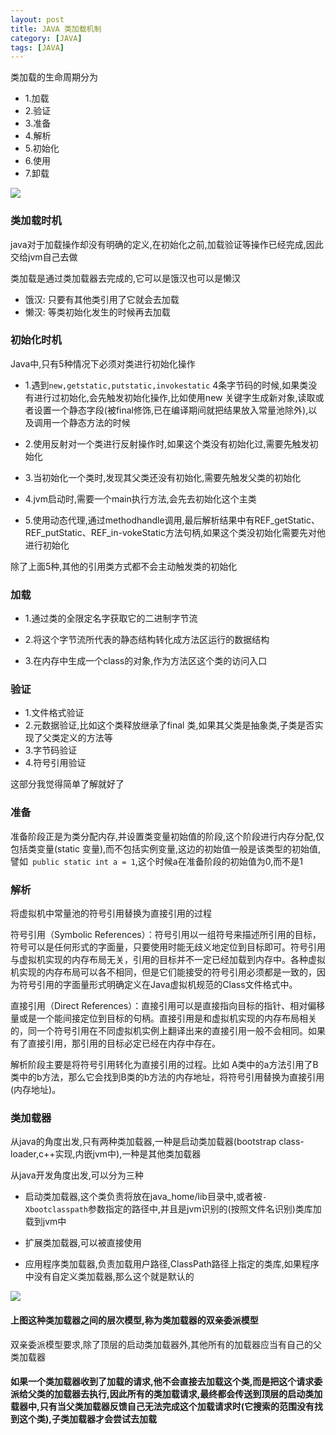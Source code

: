 ```yaml
---
layout: post
title: JAVA 类加载机制
category: [JAVA]
tags: [JAVA]
---
```


类加载的生命周期分为

* 1.加载
* 2.验证
* 3.准备
* 4.解析
* 5.初始化
* 6.使用
* 7.卸载

![](http://pic.woowen.com/classloaderlife.jpg)

### 类加载时机

java对于加载操作却没有明确的定义,在初始化之前,加载验证等操作已经完成,因此交给jvm自己去做

类加载是通过类加载器去完成的,它可以是饿汉也可以是懒汉

* 饿汉: 只要有其他类引用了它就会去加载
* 懒汉: 等类初始化发生的时候再去加载

### 初始化时机

Java中,只有5种情况下必须对类进行初始化操作

* 1.遇到```new,getstatic,putstatic,invokestatic``` 4条字节码的时候,如果类没有进行过初始化,会先触发初始化操作,比如使用new 关键字生成新对象,读取或者设置一个静态字段(被final修饰,已在编译期间就把结果放入常量池除外),以及调用一个静态方法的时候

* 2.使用反射对一个类进行反射操作时,如果这个类没有初始化过,需要先触发初始化

* 3.当初始化一个类时,发现其父类还没有初始化,需要先触发父类的初始化

* 4.jvm启动时,需要一个main执行方法,会先去初始化这个主类

* 5.使用动态代理,通过methodhandle调用,最后解析结果中有REF_getStatic、REF_putStatic、REF_in-vokeStatic方法句柄,如果这个类没初始化需要先对他进行初始化

除了上面5种,其他的引用类方式都不会主动触发类的初始化

### 加载

* 1.通过类的全限定名字获取它的二进制字节流

* 2.将这个字节流所代表的静态结构转化成方法区运行的数据结构

* 3.在内存中生成一个class的对象,作为方法区这个类的访问入口

### 验证

* 1.文件格式验证
* 2.元数据验证,比如这个类释放继承了final 类,如果其父类是抽象类,子类是否实现了父类定义的方法等
* 3.字节码验证
* 4.符号引用验证

这部分我觉得简单了解就好了

### 准备

准备阶段正是为类分配内存,并设置类变量初始值的阶段,这个阶段进行内存分配,仅包括类变量(static 变量),而不包括实例变量,这边的初始值一般是该类型的初始值,譬如``` public static int a = 1```,这个时候a在准备阶段的初始值为0,而不是1

### 解析

将虚拟机中常量池的符号引用替换为直接引用的过程

符号引用（Symbolic References）：符号引用以一组符号来描述所引用的目标，符号可以是任何形式的字面量，只要使用时能无歧义地定位到目标即可。符号引用与虚拟机实现的内存布局无关，引用的目标并不一定已经加载到内存中。各种虚拟机实现的内存布局可以各不相同，但是它们能接受的符号引用必须都是一致的，因为符号引用的字面量形式明确定义在Java虚拟机规范的Class文件格式中。   

直接引用（Direct References）：直接引用可以是直接指向目标的指针、相对偏移量或是一个能间接定位到目标的句柄。直接引用是和虚拟机实现的内存布局相关的，同一个符号引用在不同虚拟机实例上翻译出来的直接引用一般不会相同。如果有了直接引用，那引用的目标必定已经在内存中存在。

解析阶段主要是将符号引用转化为直接引用的过程。比如 A类中的a方法引用了B类中的b方法，那么它会找到B类的b方法的内存地址，将符号引用替换为直接引用(内存地址)。

### 类加载器

从java的角度出发,只有两种类加载器,一种是启动类加载器(bootstrap class-loader,c++实现,内嵌jvm中),一种是其他类加载器

从java开发角度出发,可以分为三种

* 启动类加载器,这个类负责将放在java_home/lib目录中,或者被```-Xbootclasspath```参数指定的路径中,并且是jvm识别的(按照文件名识别)类库加载到jvm中

* 扩展类加载器,可以被直接使用

* 应用程序类加载器,负责加载用户路径,ClassPath路径上指定的类库,如果程序中没有自定义类加载器,那么这个就是默认的

![](http://pic.woowen.com/classloadtype.jpg)

#### 上图这种类加载器之间的层次模型,称为类加载器的双亲委派模型

双亲委派模型要求,除了顶层的启动类加载器外,其他所有的加载器应当有自己的父类加载器

#### 如果一个类加载器收到了加载的请求,他不会直接去加载这个类,而是把这个请求委派给父类的加载器去执行,因此所有的类加载请求,最终都会传送到顶层的启动类加载器中,只有当父类加载器反馈自己无法完成这个加载请求时(它搜索的范围没有找到这个类),子类加载器才会尝试去加载


